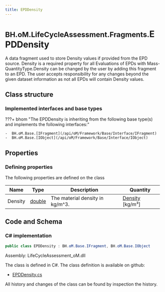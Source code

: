 ```yaml
---
title: EPDDensity
---
```


# <small>BH.oM.LifeCycleAssessment.Fragments.</small>**EPDDensity**

A data fragment used to store Density values if provided from the EPD source. 
Density is a required property for all Evaluations of EPDs with Mass-QuantityType.Density can be changed by the user by adding this fragment to an EPD. 
The user accepts responsibility for any changes beyond the given dataset information as not all EPDs will contain Density values.

## Class structure

### Implemented interfaces and base types

???+ bhom "The EPDDensity is inheriting from the following base type(s) and implements the following interfaces:"

    -  BH.oM.Base.[IFragment](/api/oM/Framework/Base/Interface/IFragment)
    -  BH.oM.Base.[IObject](/api/oM/Framework/Base/Interface/IObject)


## Properties



### Defining properties

The following properties are defined on the class

| Name             | Type             | Description      | Quantity         |
|------------------|------------------|------------------|------------------|
| Density | [double](https://learn.microsoft.com/en-us/dotnet/api/System.Double?view=netstandard-2.0) | The material density in kg/m^3. | [Density](/api/oM/Dimensional/Quantities/Attributes/Density) [kg/m³] |


## Code and Schema

### C# implementation

``` C# title="C#"
public class EPDDensity : BH.oM.Base.IFragment, BH.oM.Base.IObject
```

Assembly: LifeCycleAssessment_oM.dll

The class is defined in C#. The class definition is available on github:

- [EPDDensity.cs](https://github.com/BHoM/BHoM/blob/develop/LifeCycleAssessment_oM/Fragments\EPDDensity.cs)

All history and changes of the class can be found by inspection the history.
